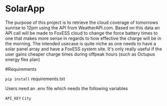 # SolarApp

The purpose of this project is to retrieve the cloud coverage of tomorrows sunrise to 12pm using the API from WeatherAPI.com. Based on this data an API call will be made to FoxESS cloud to change the force battery times to one that makes more sense in regards to how effective the charge will be in the morning.
The intended usecase is quite niche as one needs to have a solar panel array and have a FoxESS system site. It's only really useful if the user gains cheaper charge times during offpeak hours (such as Octupus energy flex plan)

#Requirements

`pip install` requirements.txt

Users need an .env file which needs the following variables

`API_KEY`
`City`
